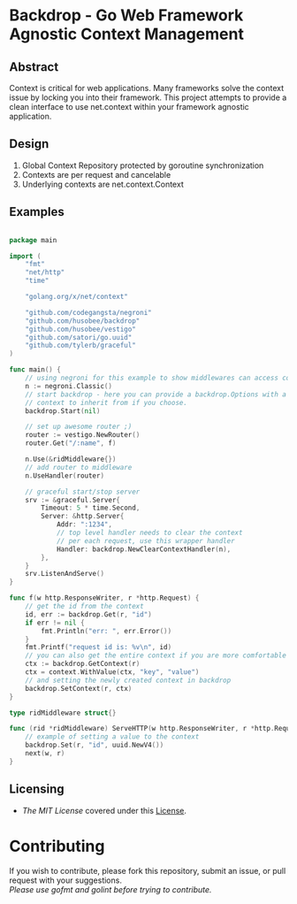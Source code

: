 # Backdrop - Go Web Framework Agnostic Context Management

## Abstract

Context is critical for web applications.  Many frameworks solve the context
issue by locking you into their framework.  This project attempts to provide
a clean interface to use net.context within your framework agnostic application.

## Design

1. Global Context Repository protected by goroutine synchronization
2. Contexts are per request and cancelable
3. Underlying contexts are net.context.Context

## Examples

```go

package main

import (
	"fmt"
	"net/http"
	"time"

	"golang.org/x/net/context"

	"github.com/codegangsta/negroni"
	"github.com/husobee/backdrop"
	"github.com/husobee/vestigo"
	"github.com/satori/go.uuid"
	"github.com/tylerb/graceful"
)

func main() {
	// using negroni for this example to show middlewares can access context
	n := negroni.Classic()
	// start backdrop - here you can provide a backdrop.Options with a base
	// context to inherit from if you choose.
	backdrop.Start(nil)

	// set up awesome router ;)
	router := vestigo.NewRouter()
	router.Get("/:name", f)

	n.Use(&ridMiddleware{})
	// add router to middleware
	n.UseHandler(router)

	// graceful start/stop server
	srv := &graceful.Server{
		Timeout: 5 * time.Second,
		Server: &http.Server{
			Addr: ":1234",
			// top level handler needs to clear the context
			// per each request, use this wrapper handler
			Handler: backdrop.NewClearContextHandler(n),
		},
	}
	srv.ListenAndServe()
}

func f(w http.ResponseWriter, r *http.Request) {
	// get the id from the context
	id, err := backdrop.Get(r, "id")
	if err != nil {
		fmt.Println("err: ", err.Error())
	}
	fmt.Printf("request id is: %v\n", id)
	// you can also get the entire context if you are more comfortable with that
	ctx := backdrop.GetContext(r)
	ctx = context.WithValue(ctx, "key", "value")
	// and setting the newly created context in backdrop
	backdrop.SetContext(r, ctx)
}

type ridMiddleware struct{}

func (rid *ridMiddleware) ServeHTTP(w http.ResponseWriter, r *http.Request, next http.HandlerFunc) {
	// example of setting a value to the context
	backdrop.Set(r, "id", uuid.NewV4())
	next(w, r)
}


```

## Licensing

* *The MIT License* covered under this [License][backdrop-main-license].

# Contributing

If you wish to contribute, please fork this repository, submit an issue, or pull request with your suggestions.  
_Please use gofmt and golint before trying to contribute._


[backdrop-main-license]: https://github.com/husobee/backdrop/blob/master/LICENSE
